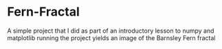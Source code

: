 # Fern-Fractal

A simple project that I did as part of an introductory lesson to numpy and matplotlib
running the project yields an image of the Barnsley Fern fractal
